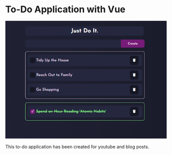 # To-Do Application with Vue

![Alt Text](./src/assets/image.png)


This to-do application has been created for youtube and blog posts.